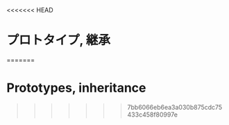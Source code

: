 <<<<<<< HEAD
# プロトタイプ, 継承
=======
# Prototypes, inheritance
>>>>>>> 7bb6066eb6ea3a030b875cdc75433c458f80997e
